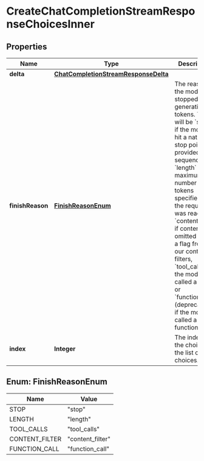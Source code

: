 

# CreateChatCompletionStreamResponseChoicesInner


## Properties

| Name | Type | Description | Notes |
|------------ | ------------- | ------------- | -------------|
|**delta** | [**ChatCompletionStreamResponseDelta**](ChatCompletionStreamResponseDelta.md) |  |  |
|**finishReason** | [**FinishReasonEnum**](#FinishReasonEnum) | The reason the model stopped generating tokens. This will be &#x60;stop&#x60; if the model hit a natural stop point or a provided stop sequence, &#x60;length&#x60; if the maximum number of tokens specified in the request was reached, &#x60;content_filter&#x60; if content was omitted due to a flag from our content filters, &#x60;tool_calls&#x60; if the model called a tool, or &#x60;function_call&#x60; (deprecated) if the model called a function.  |  |
|**index** | **Integer** | The index of the choice in the list of choices. |  |



## Enum: FinishReasonEnum

| Name | Value |
|---- | -----|
| STOP | &quot;stop&quot; |
| LENGTH | &quot;length&quot; |
| TOOL_CALLS | &quot;tool_calls&quot; |
| CONTENT_FILTER | &quot;content_filter&quot; |
| FUNCTION_CALL | &quot;function_call&quot; |



